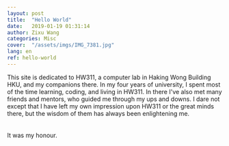 ```yaml
---
layout: post
title:  "Hello World"
date:   2019-01-19 01:31:14
author: Zixu Wang
categories: Misc
cover:  "/assets/imgs/IMG_7381.jpg"
lang: en
ref: hello-world
---
```


This site is dedicated to HW311, a computer lab in Haking Wong Building HKU, and
my companions there. In my four years of university, I spent most of the time
learning, coding, and living in HW311. In there I've also met many friends and
mentors, who guided me through my ups and downs. I dare not except that I have
left my own impression upon HW311 or the great minds there, but the wisdom of
them has always been enlightening me.
<br/><br/><br/>
It was my honour.
